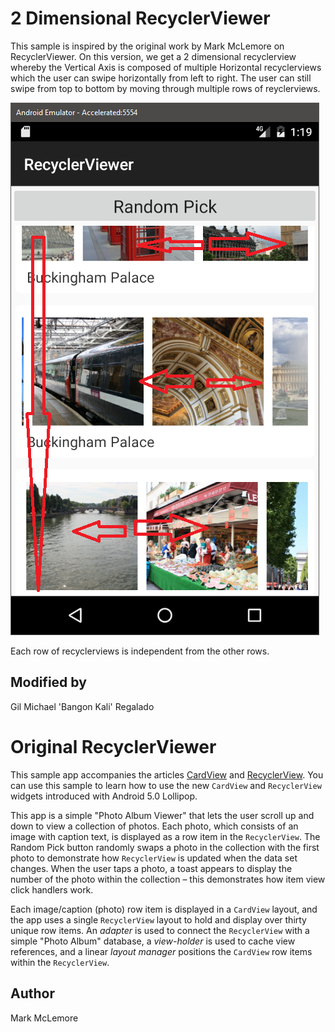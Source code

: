 # 2 Dimensional RecyclerViewer

This sample is inspired by the original work by Mark McLemore on RecyclerViewer.
On this version, we get a 2 dimensional recyclerview whereby the Vertical Axis
is composed of multiple Horizontal recyclerviews which the user can swipe
horizontally from left to right. The user can still swipe from top to bottom
by moving through multiple rows of reyclerviews.

![Sample Image](https://raw.githubusercontent.com/bangonkali/Xamarin-RecyclerView/master/static/sample-default.png)

Each row of recyclerviews is independent from the other rows.

## Modified by
Gil Michael 'Bangon Kali' Regalado

# Original RecyclerViewer

This sample app accompanies the articles
[CardView](http://developer.xamarin.com/guides/android/user_interface/cardview) and
[RecyclerView](http://developer.xamarin.com/guides/android/user_interface/recyclerview).
You can use this sample to learn how to use the new `CardView` and `RecyclerView` widgets
introduced with Android 5.0 Lollipop.

This app is a simple "Photo Album Viewer" that lets the user scroll up
and down to view a collection of photos. Each photo, which consists of
an image with caption text, is displayed as a row item in the
`RecyclerView`. The <span class="uiitem">Random Pick</span> button
randomly swaps a photo in the collection with the first photo to
demonstrate how `RecyclerView` is updated when the data set changes.
When the user taps a photo, a toast appears to display the number of
the photo within the collection &ndash; this demonstrates how item view
click handlers work.

Each image/caption (photo) row item is displayed in a `CardView`
layout, and the app uses a single `RecyclerView` layout to hold and
display over thirty unique row items. An *adapter* is used to connect
the `RecyclerView` with a simple "Photo Album" database, a
*view-holder* is used to cache view references, and a linear *layout
manager* positions the `CardView` row items within the `RecyclerView`.


## Author
Mark McLemore
